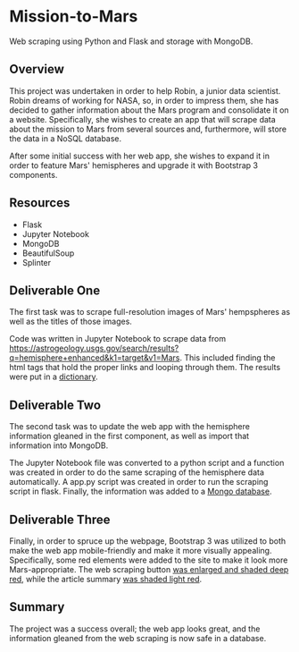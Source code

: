 # Mission-to-Mars

Web scraping using Python and Flask and storage with MongoDB.

## Overview

This project was undertaken in order to help Robin, a junior data scientist. Robin dreams of working for NASA, so, in order to impress them, she has decided to gather information about the Mars program and consolidate it on a website. Specifically, she wishes to create an app that will scrape data about the mission to Mars from several sources and, furthermore, will store the data in a NoSQL database. 

After some initial success with her web app, she wishes to expand it in order to feature Mars' hemispheres and upgrade it with Bootstrap 3 components.

## Resources

- Flask
- Jupyter Notebook
- MongoDB
- BeautifulSoup
- Splinter

## Deliverable One

The first task was to scrape full-resolution images of Mars' hempspheres as well as the titles of those images. 

Code was written in Jupyter Notebook to scrape data from https://astrogeology.usgs.gov/search/results?q=hemisphere+enhanced&k1=target&v1=Mars. This included finding the html tags that hold the proper links and looping through them. The results were put in a [dictionary]().

## Deliverable Two

The second task was to update the web app with the hemisphere information gleaned in the first component, as well as import that information into MongoDB.

The Jupyter Notebook file was converted to a python script and a function was created in order to do the same scraping of the hemisphere data automatically. A app.py script was created in order to run the scraping script in flask. Finally, the information was added to a [Mongo database]().

## Deliverable Three

Finally, in order to spruce up the webpage, Bootstrap 3 was utilized to both make the web app mobile-friendly and make it more visually appealing. Specifically, some red elements were added to the site to make it look more Mars-appropriate. The web scraping button [was enlarged and shaded deep red](), while the article summary [was shaded light red]().

## Summary

The project was a success overall; the web app looks great, and the information gleaned from the web scraping is now safe in a database.